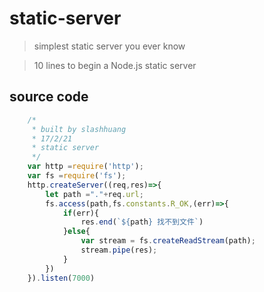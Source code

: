 # static-server

> simplest static server you ever know

> 10 lines to begin a Node.js static server

## source code

```javascript
	/*
	 * built by slashhuang
	 * 17/2/21
	 * static server 
	 */
	var http =require('http');
	var fs =require('fs');
	http.createServer((req,res)=>{
		let path ="."+req.url;
		fs.access(path,fs.constants.R_OK,(err)=>{
			if(err){
				res.end(`${path} 找不到文件`)
			}else{
				var stream = fs.createReadStream(path);
				stream.pipe(res);
			}	
		})
	}).listen(7000)

```
